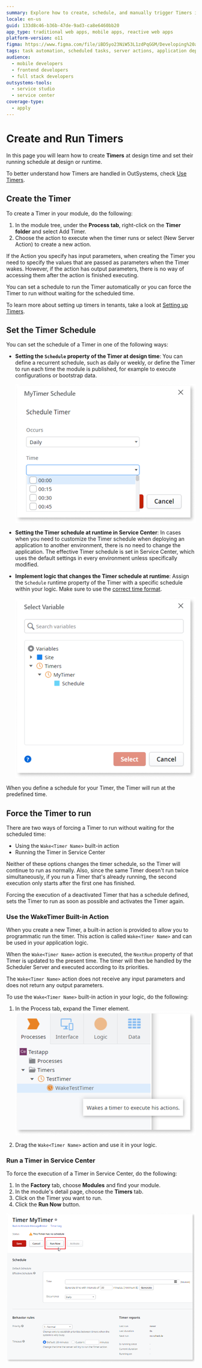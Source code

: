 ```yaml
---
summary: Explore how to create, schedule, and manually trigger Timers in OutSystems 11 (O11) for efficient task automation.
locale: en-us
guid: 133d8c46-b36b-47de-9ad3-ca8e6460bb20
app_type: traditional web apps, mobile apps, reactive web apps
platform-version: o11
figma: https://www.figma.com/file/iBD5yo23NiW53L1zdPqGGM/Developing%20an%20Application?node-id=279:1
tags: task automation, scheduled tasks, server actions, application deployment, process automation
audience:
  - mobile developers
  - frontend developers
  - full stack developers
outsystems-tools:
  - service studio
  - service center
coverage-type:
  - apply
---
```


# Create and Run Timers

In this page you will learn how to create **Timers** at design time and set their running schedule at design or runtime.

To better understand how Timers are handled in OutSystems, check [Use Timers](intro.md).

## Create the Timer

To create a Timer in your module, do the following:

1. In the module tree, under the **Process tab**, right-click on the **Timer folder** and select Add Timer.
1. Choose the action to execute when the timer runs or select (New Server Action) to create a new action.

If the Action you specify has input parameters, when creating the Timer you need to specify the values that are passed as parameters when the Timer wakes. However, if the action has output parameters, there is no way of accessing them after the action is finished executing.

You can set a schedule to run the Timer automatically or you can force the Timer to run without waiting for the scheduled time.

To learn more about setting up timers in tenants, take a look at [Setting up Timers](https://success.outsystems.com/documentation/how_to_guides/development/how_to_build_a_multi_tenant_application/#setting-up-timers).

## Set the Timer Schedule

You can set the schedule of a Timer in one of the following ways:

* **Setting the `Schedule` property of the Timer at design time**: You can define a recurrent schedule, such as daily or weekly, or define the Timer to run each time the module is published, for example to execute configurations or bootstrap data.

    ![Screenshot showing how to set the schedule property of a Timer in OutSystems](images/timer-schedule-property-ss.png "Setting the Schedule Property of the Timer")

* **Setting the Timer schedule at runtime in Service Center**: In cases when you need to customize the Timer schedule when deploying an application to another environment, there is no need to change the application. The effective Timer schedule is set in Service Center, which uses the default settings in every environment unless specifically modified.

* **Implement logic that changes the Timer schedule at runtime**: Assign the `Schedule` runtime property of the Timer with a specific schedule within your logic. Make sure to use the [correct time format](../../ref/lang/auto/class-timer.md#runtime-properties).  

    ![Screenshot demonstrating the implementation of logic to change a Timer's schedule at runtime in OutSystems](images/timer-implement-logic-ss.png "Implementing Logic to Change Timer Schedule")

When you define a schedule for your Timer, the Timer will run at the predefined time.


## Force the Timer to run

There are two ways of forcing a Timer to run without waiting for the scheduled time:

* Using the `Wake<Timer Name>` built-in action
* Running the Timer in Service Center

Neither of these options changes the timer schedule, so the Timer will continue to run as normally. Also, since the same Timer doesn't run twice simultaneously, if you run a Timer that's already running, the second execution only starts after the first one has finished.

<div class="info" markdown="1">

Forcing the execution of a deactivated Timer that has a schedule defined, sets the Timer to run as soon as possible and activates the Timer again.

</div>

### Use the WakeTimer Built-in Action

When you create a new Timer, a built-in action is provided to allow you to programmatic run the timer. This action is called `Wake<Timer Name>` and can be used in your application logic.

When the `Wake<Timer Name>` action is executed, the `NextRun` property of that Timer is updated to the present time. The timer will then be handled by the Scheduler Server and executed according to its priorities.

The `Wake<Timer Name>` action does not receive any input parameters and does not return any output parameters.

To use the `Wake<Timer Name>` built-in action in your logic, do the following:

1. In the Process tab, expand the Timer element.
    ![Screenshot illustrating how to use the WakeTimer built-in action in OutSystems](images/wake-timer-ss.png "Using the WakeTimer Built-in Action")

1. Drag the `Wake<Timer Name>` action and use it in your logic.



### Run a Timer in Service Center

To force the execution of a Timer in Service Center, do the following:

1. In the **Factory** tab, choose **Modules** and find your module.
1. In the module's detail page, choose the **Timers** tab.
1. Click on the Timer you want to run.
1. Click the **Run Now** button.

![Screenshot depicting the process of forcing a Timer to run in the Service Center of OutSystems](images/timer-create-run-sc.png "Running a Timer in Service Center")

